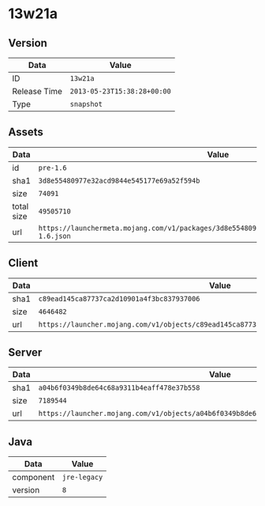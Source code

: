 # 13w21a

## Version

|**Data**        | **Value**                 |
|----------------|-------------------------|
| ID   | ```13w21a```   |
| Release Time   | ```2013-05-23T15:38:28+00:00```   |
| Type   | ```snapshot```   |

## Assets

|**Data**        | **Value**                 |
|----------------|-------------------------|
| id   | ```pre-1.6```   |
| sha1   | ```3d8e55480977e32acd9844e545177e69a52f594b```   |
| size   | ```74091```   |
| total size  | ```49505710```  |
| url       | ```https://launchermeta.mojang.com/v1/packages/3d8e55480977e32acd9844e545177e69a52f594b/pre-1.6.json``` |

## Client

|**Data**        | **Value**                 |
|----------------|-------------------------|
| sha1   | ```c89ead145ca87737ca2d10901a4f3bc837937006```   |
| size   | ```4646482```   |
| url       | ```https://launcher.mojang.com/v1/objects/c89ead145ca87737ca2d10901a4f3bc837937006/client.jar``` |

## Server

|**Data**        | **Value**                 |
|----------------|-------------------------|
| sha1   | ```a04b6f0349b8de64c68a9311b4eaff478e37b558```   |
| size   | ```7189544```   |
| url       | ```https://launcher.mojang.com/v1/objects/a04b6f0349b8de64c68a9311b4eaff478e37b558/server.jar``` |

## Java

|**Data**        | **Value**                 |
|----------------|-------------------------|
| component   | ```jre-legacy```   |
| version   | ```8```   |